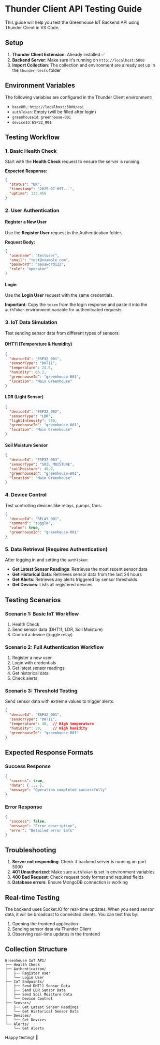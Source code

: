 # Thunder Client API Testing Guide

This guide will help you test the Greenhouse IoT Backend API using Thunder Client in VS Code.

## Setup

1. **Thunder Client Extension**: Already installed ✅
2. **Backend Server**: Make sure it's running on `http://localhost:5000`
3. **Import Collection**: The collection and environment are already set up in the `thunder-tests` folder

## Environment Variables

The following variables are configured in the Thunder Client environment:

- `baseURL`: `http://localhost:5000/api`
- `authToken`: Empty (will be filled after login)
- `greenhouseId`: `greenhouse-001`
- `deviceId`: `ESP32_001`

## Testing Workflow

### 1. Basic Health Check
Start with the **Health Check** request to ensure the server is running.

**Expected Response:**
```json
{
  "status": "OK",
  "timestamp": "2025-07-09T...",
  "uptime": 123.456
}
```

### 2. User Authentication

#### Register a New User
Use the **Register User** request in the Authentication folder.

**Request Body:**
```json
{
  "username": "testuser",
  "email": "test@example.com", 
  "password": "password123",
  "role": "operator"
}
```

#### Login
Use the **Login User** request with the same credentials.

**Important**: Copy the `token` from the login response and paste it into the `authToken` environment variable for authenticated requests.

### 3. IoT Data Simulation

Test sending sensor data from different types of sensors:

#### DHT11 (Temperature & Humidity)
```json
{
  "deviceId": "ESP32_001",
  "sensorType": "DHT11",
  "temperature": 24.5,
  "humidity": 65.2,
  "greenhouseId": "greenhouse-001",
  "location": "Main Greenhouse"
}
```

#### LDR (Light Sensor)
```json
{
  "deviceId": "ESP32_002", 
  "sensorType": "LDR",
  "lightIntensity": 750,
  "greenhouseId": "greenhouse-001",
  "location": "Main Greenhouse"
}
```

#### Soil Moisture Sensor
```json
{
  "deviceId": "ESP32_003",
  "sensorType": "SOIL_MOISTURE",
  "soilMoisture": 45.2,
  "greenhouseId": "greenhouse-001",
  "location": "Main Greenhouse"
}
```

### 4. Device Control

Test controlling devices like relays, pumps, fans:

```json
{
  "deviceId": "RELAY_001",
  "command": "toggle",
  "value": true,
  "greenhouseId": "greenhouse-001"
}
```

### 5. Data Retrieval (Requires Authentication)

After logging in and setting the `authToken`:

- **Get Latest Sensor Readings**: Retrieves the most recent sensor data
- **Get Historical Data**: Retrieves sensor data from the last 24 hours
- **Get Alerts**: Retrieves any alerts triggered by sensor thresholds
- **Get Devices**: Lists all registered devices

## Testing Scenarios

### Scenario 1: Basic IoT Workflow
1. Health Check
2. Send sensor data (DHT11, LDR, Soil Moisture)
3. Control a device (toggle relay)

### Scenario 2: Full Authentication Workflow  
1. Register a new user
2. Login with credentials
3. Get latest sensor readings
4. Get historical data
5. Check alerts

### Scenario 3: Threshold Testing
Send sensor data with extreme values to trigger alerts:

```json
{
  "deviceId": "ESP32_001",
  "sensorType": "DHT11", 
  "temperature": 40,  // High temperature
  "humidity": 90,     // High humidity
  "greenhouseId": "greenhouse-001"
}
```

## Expected Response Formats

### Success Response
```json
{
  "success": true,
  "data": { ... },
  "message": "Operation completed successfully"
}
```

### Error Response
```json
{
  "success": false,
  "message": "Error description",
  "error": "Detailed error info"
}
```

## Troubleshooting

1. **Server not responding**: Check if backend server is running on port 5000
2. **401 Unauthorized**: Make sure `authToken` is set in environment variables
3. **400 Bad Request**: Check request body format and required fields
4. **Database errors**: Ensure MongoDB connection is working

## Real-time Testing

The backend uses Socket.IO for real-time updates. When you send sensor data, it will be broadcast to connected clients. You can test this by:

1. Opening the frontend application
2. Sending sensor data via Thunder Client
3. Observing real-time updates in the frontend

## Collection Structure

```
Greenhouse IoT API/
├── Health Check
├── Authentication/
│   ├── Register User
│   └── Login User
├── IoT Endpoints/
│   ├── Send DHT11 Sensor Data
│   ├── Send LDR Sensor Data  
│   ├── Send Soil Moisture Data
│   └── Device Control
├── Sensors/
│   ├── Get Latest Sensor Readings
│   └── Get Historical Sensor Data
├── Devices/
│   └── Get Devices
└── Alerts/
    └── Get Alerts
```

Happy testing! 🧪
